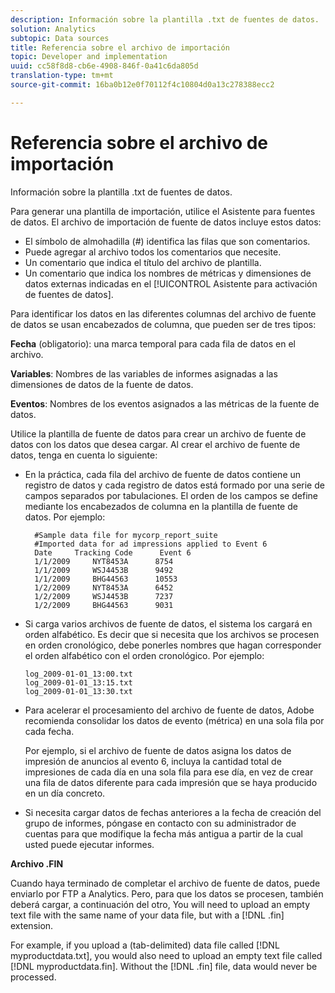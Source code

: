```yaml
---
description: Información sobre la plantilla .txt de fuentes de datos.
solution: Analytics
subtopic: Data sources
title: Referencia sobre el archivo de importación
topic: Developer and implementation
uuid: cc58f8d8-cb6e-4908-846f-0a41c6da805d
translation-type: tm+mt
source-git-commit: 16ba0b12e0f70112f4c10804d0a13c278388ecc2

---
```



# Referencia sobre el archivo de importación

Información sobre la plantilla .txt de fuentes de datos.

Para generar una plantilla de importación, utilice el Asistente para fuentes de datos. El archivo de importación de fuente de datos incluye estos datos:

* El símbolo de almohadilla (#) identifica las filas que son comentarios.
* Puede agregar al archivo todos los comentarios que necesite.
* Un comentario que indica el título del archivo de plantilla.
* Un comentario que indica los nombres de métricas y dimensiones de datos externas indicadas en el [!UICONTROL Asistente para activación de fuentes de datos].

Para identificar los datos en las diferentes columnas del archivo de fuente de datos se usan encabezados de columna, que pueden ser de tres tipos:

**Fecha** (obligatorio): una marca temporal para cada fila de datos en el archivo.

**Variables**: Nombres de las variables de informes asignadas a las dimensiones de datos de la fuente de datos.

**Eventos**: Nombres de los eventos asignados a las métricas de la fuente de datos.

Utilice la plantilla de fuente de datos para crear un archivo de fuente de datos con los datos que desea cargar. Al crear el archivo de fuente de datos, tenga en cuenta lo siguiente:

* En la práctica, cada fila del archivo de fuente de datos contiene un registro de datos y cada registro de datos está formado por una serie de campos separados por tabulaciones. El orden de los campos se define mediante los encabezados de columna en la plantilla de fuente de datos. Por ejemplo:

   ```
     #Sample data file for mycorp_report_suite 
     #Imported data for ad impressions applied to Event 6
     Date     Tracking Code      Event 6 
     1/1/2009     NYT8453A      8754
     1/1/2009     WSJ4453B      9492
     1/1/2009     BHG44563      10553
     1/2/2009     NYT8453A      6452
     1/2/2009     WSJ4453B      7237
     1/2/2009     BHG44563      9031
   ```

* Si carga varios archivos de fuente de datos, el sistema los cargará en orden alfabético. Es decir que si necesita que los archivos se procesen en orden cronológico, debe ponerles nombres que hagan corresponder el orden alfabético con el orden cronológico. Por ejemplo:

   ```
   log_2009-01-01_13:00.txt
   log_2009-01-01_13:15.txt
   log_2009-01-01_13:30.txt
   ```

* Para acelerar el procesamiento del archivo de fuente de datos, Adobe recomienda consolidar los datos de evento (métrica) en una sola fila por cada fecha.

   Por ejemplo, si el archivo de fuente de datos asigna los datos de impresión de anuncios al evento 6, incluya la cantidad total de impresiones de cada día en una sola fila para ese día, en vez de crear una fila de datos diferente para cada impresión que se haya producido en un día concreto.
* Si necesita cargar datos de fechas anteriores a la fecha de creación del grupo de informes, póngase en contacto con su administrador de cuentas para que modifique la fecha más antigua a partir de la cual usted puede ejecutar informes.

**Archivo .FIN**

Cuando haya terminado de completar el archivo de fuente de datos, puede enviarlo por FTP a Analytics. Pero, para que los datos se procesen, también deberá cargar, a continuación del otro, You will need to upload an empty text file with the same name of your data file, but with a [!DNL .fin] extension.

For example, if you upload a (tab-delimited) data file called [!DNL myproductdata.txt], you would also need to upload an empty text file called [!DNL myproductdata.fin]. Without the [!DNL .fin] file, data would never be processed.
